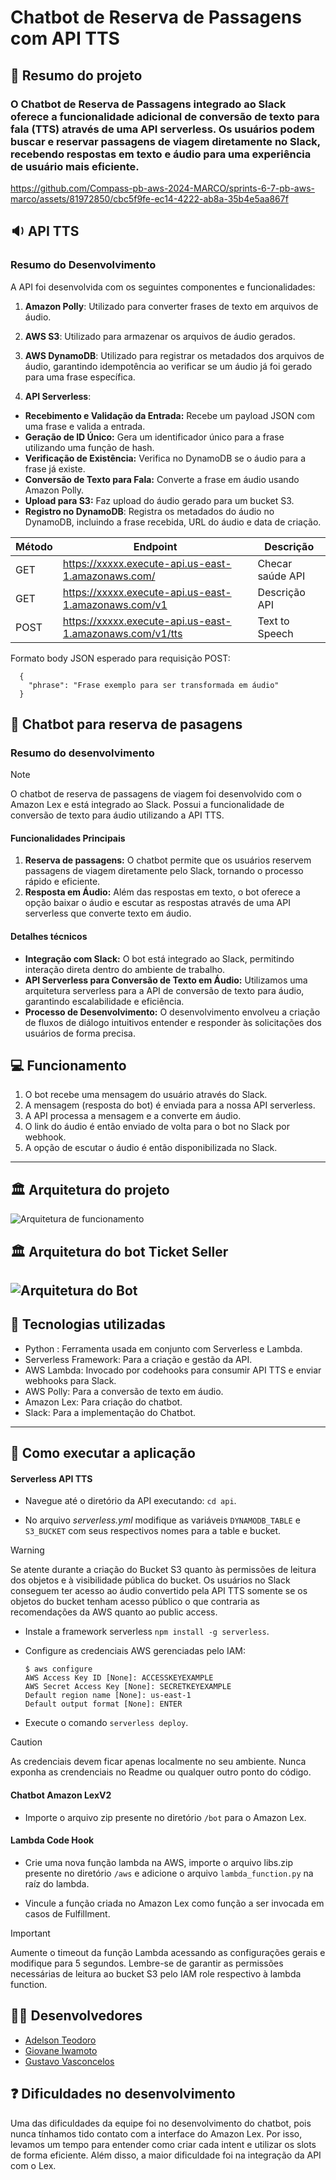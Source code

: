 # Chatbot de Reserva de Passagens com API TTS

## 📝 Resumo do projeto

### O Chatbot de Reserva de Passagens integrado ao Slack oferece a funcionalidade adicional de conversão de texto para fala (TTS) através de uma API serverless. Os usuários podem buscar e reservar passagens de viagem diretamente no Slack, recebendo respostas em texto e áudio para uma experiência de usuário mais eficiente.

https://github.com/Compass-pb-aws-2024-MARCO/sprints-6-7-pb-aws-marco/assets/81972850/cbc5f9fe-ec14-4222-ab8a-35b4e5aa867f

## 🔉 API TTS

### Resumo do Desenvolvimento

A API foi desenvolvida com os seguintes componentes e funcionalidades:

1.  **Amazon Polly**: Utilizado para converter frases de texto em arquivos de áudio.

2.  **AWS S3**: Utilizado para armazenar os arquivos de áudio gerados.

3.  **AWS DynamoDB**: Utilizado para registrar os metadados dos arquivos de áudio, garantindo idempotência ao verificar se um áudio já foi gerado para uma frase específica.

4.  **API Serverless**:

- **Recebimento e Validação da Entrada:** Recebe um payload JSON com uma frase e valida a entrada.
- **Geração de ID Único:** Gera um identificador único para a frase utilizando uma função de hash.
- **Verificação de Existência:** Verifica no DynamoDB se o áudio para a frase já existe.
- **Conversão de Texto para Fala:** Converte a frase em áudio usando Amazon Polly.
- **Upload para S3:** Faz upload do áudio gerado para um bucket S3.
- **Registro no DynamoDB**: Registra os metadados do áudio no DynamoDB, incluindo a frase recebida, URL do áudio e data de criação.

| Método | Endpoint                                                 | Descrição        |
| ------ | -------------------------------------------------------- | ---------------- |
| GET    | https://xxxxx.execute-api.us-east-1.amazonaws.com/       | Checar saúde API |
| GET    | https://xxxxx.execute-api.us-east-1.amazonaws.com/v1     | Descrição API    |
| POST   | https://xxxxx.execute-api.us-east-1.amazonaws.com/v1/tts | Text to Speech   |

Formato body JSON esperado para requisição POST:

```
  {
    "phrase": "Frase exemplo para ser transformada em áudio"
  }
```

## 🤖 Chatbot para reserva de pasagens

### Resumo do desenvolvimento

> [!NOTE]
> O chatbot de reserva de passagens de viagem foi desenvolvido com o Amazon Lex e está integrado ao Slack. Possui a funcionalidade de conversão de texto para áudio utilizando a API TTS.

#### Funcionalidades Principais

1.  **Reserva de passagens:** O chatbot permite que os usuários reservem passagens de viagem diretamente pelo Slack, tornando o processo rápido e eficiente.
2.  **Resposta em Áudio:** Além das respostas em texto, o bot oferece a opção baixar o áudio e escutar as respostas através de uma API serverless que converte texto em áudio.

#### Detalhes técnicos

- **Integração com Slack:** O bot está integrado ao Slack, permitindo interação direta dentro do ambiente de trabalho.
- **API Serverless para Conversão de Texto em Áudio:** Utilizamos uma arquitetura serverless para a API de conversão de texto para áudio, garantindo escalabilidade e eficiência.
- **Processo de Desenvolvimento:** O desenvolvimento envolveu a criação de fluxos de diálogo intuitivos entender e responder às solicitações dos usuários de forma precisa.

## 💻 Funcionamento

1. O bot recebe uma mensagem do usuário através do Slack.
2. A mensagem (resposta do bot) é enviada para a nossa API serverless.
3. A API processa a mensagem e a converte em áudio.
4. O link do áudio é então enviado de volta para o bot no Slack por webhook.
5. A opção de escutar o áudio é então disponibilizada no Slack.

---

## 🏛️ Arquitetura do projeto

![Arquitetura de funcionamento](assets/arquitetura.png)

## 🏛️ Arquitetura do bot Ticket Seller
![Arquitetura do Bot](assets/bot_diagram.png)
---

## 🔨 Tecnologias utilizadas

- Python : Ferramenta usada em conjunto com Serverless e Lambda.
- Serverless Framework: Para a criação e gestão da API.
- AWS Lambda: Invocado por codehooks para consumir API TTS e enviar webhooks para Slack.
- AWS Polly: Para a conversão de texto em áudio.
- Amazon Lex: Para criação do chatbot.
- Slack: Para a implementação do Chatbot.

---

## 📌 Como executar a aplicação

#### Serverless API TTS

- Navegue até o diretório da API executando: `cd api`.

- No arquivo _serverless.yml_ modifique as variáveis `DYNAMODB_TABLE` e `S3_BUCKET` com seus respectivos nomes para a table e bucket.

> [!WARNING]
> Se atente durante a criação do Bucket S3 quanto às permissões de leitura dos objetos e à visibilidade pública do bucket. Os usuários no Slack conseguem ter acesso ao áudio convertido pela API TTS somente se os objetos do bucket tenham acesso público o que contraria as recomendações da AWS quanto ao public access.

- Instale a framework serverless `npm install -g serverless`.

- Configure as credenciais AWS gerenciadas pelo IAM:

  ```
  $ aws configure
  AWS Access Key ID [None]: ACCESSKEYEXAMPLE
  AWS Secret Access Key [None]: SECRETKEYEXAMPLE
  Default region name [None]: us-east-1
  Default output format [None]: ENTER
  ```

- Execute o comando `serverless deploy`.

> [!CAUTION]
> As credenciais devem ficar apenas localmente no seu ambiente. Nunca exponha as crendenciais no Readme ou qualquer outro ponto do código.

#### Chatbot Amazon LexV2

- Importe o arquivo zip presente no diretório `/bot` para o Amazon Lex.

#### Lambda Code Hook

- Crie uma nova função lambda na AWS, importe o arquivo libs.zip presente no diretório `/aws` e adicione o arquivo `lambda_function.py` na raíz do lambda.

- Vincule a função criada no Amazon Lex como função a ser invocada em casos de Fulfillment.

> [!IMPORTANT]
> Aumente o timeout da função Lambda acessando as configurações gerais e modifique para 5 segundos. Lembre-se de garantir as permissões necessárias de leitura ao bucket S3 pelo IAM role respectivo à lambda function.

## 👨‍💻 Desenvolvedores

- [Adelson Teodoro](https://github.com/imrooteodoro)
- [Giovane Iwamoto](https://github.com/GiovaneIwamoto)
- [Gustavo Vasconcelos](https://github.com/GustavoSVasconcelos)

## ❓ Dificuldades no desenvolvimento

Uma das dificuldades da equipe foi no desenvolvimento do chatbot, pois nunca tínhamos tido contato com a interface do Amazon Lex. Por isso, levamos um tempo para entender como criar cada intent e utilizar os slots de forma eficiente. Além disso, a maior dificuldade foi na integração da API com o Lex.
